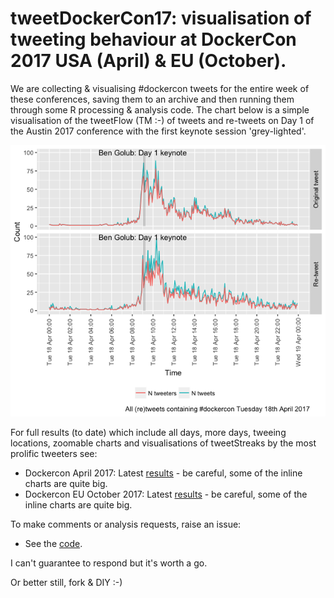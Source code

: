 # tweetDockerCon17: visualisation of tweeting behaviour at DockerCon 2017 USA (April) & EU (October).

We are collecting &amp; visualising #dockercon tweets for the entire week of these conferences, saving them to an archive and then running them through some R processing & analysis code. The chart below is a simple visualisation of the tweetFlow (TM :-) of tweets and re-tweets on Day 1 of the Austin 2017 conference with the first keynote session 'grey-lighted'.

![DockerCon Day 1 tweetFlow](day1.png)

For full results (to date) which include all days, more days, tweeing locations, zoomable charts and visualisations of tweetStreaks by the most prolific tweeters see:

 * Dockercon April 2017: Latest [results](https://dataknut.github.io/tweetDockerCon/tweetDockerCon.html) - be careful, some of the inline charts are quite big.
 * Dockercon EU October 2017: Latest [results](tweetDockerConEU_2017.html) - be careful, some of the inline charts are quite big.
 
To make comments or analysis requests, raise an issue: 
 
 * See the [code](https://github.com/dataknut/tweetDockerCon).
 
I can't guarantee to respond but it's worth a go.

Or better still, fork & DIY :-)